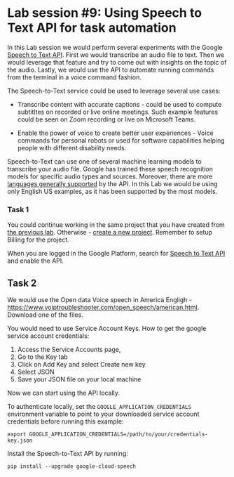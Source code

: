# Lab session #9: Using Speech to Text API for task automation
<!-- 
what is speech to text
technology we wanna use/teach

TASK 1


explain what is the google service about speech to text
sign up
api keys


let the user try the service through the browser (if it’s possible)	

TASK 2
the user have to send a file to the API
let the user use the streaming version


TASK 3
we provide to the user some audio-track and the user has to sent all of them to Google and collect the results(text) and then make analysis about them (most common word)

TASK 4
streaming (microphone) and create a script that through os python library do something in the terminal (like creating a file)

{
“create directory <name>” : mkdir <name>
“create file <name>” : touch <name>
“print <something>” : echo <something> 
}

Qxy: what are the voice messages talking about?
 -->

In this Lab session we would perform several experiments with the Google [Speech to Text API](https://cloud.google.com/speech-to-text). First we would transcribe an audio file to text. Then we would leverage that feature and try to come out with insights on the topic of the audio. Lastly, we would use the API to automate running commands from the terminal in a voice command fashion.


The Speech-to-Text service could be used to leverage several use cases:

- Transcribe content with accurate captions - could be used to compute subtitltes on recorded or live online meetings. Such example features could be seen on Zoom recording or live on Microsoft Teams.

- Enable the power of voice to create better user experiences -  Voice commands for personal robots or used for software capabilities helping people with different disability needs.

Speech-to-Text can use one of several machine learning models to transcribe your audio file. Google has trained these speech recognition models for specific audio types and sources. Moreover, there are more [languages generally supported](https://cloud.google.com/speech-to-text/docs/languages) by the API. In this Lab we would be using only English US examples, as it has been supported by the most models. 

### Task 1
You could continue working in the same project that you have created from [the previous lab](https://github.com/CCBDA-UPC/Assignments-2022/blob/origin/Lab08.md). Otherwise -  [create a new project](https://cloud.google.com/resource-manager/docs/creating-managing-projects). Remember to setup Billing for the project. 

When you are logged in the Google Platform, search for [Speech to Text API](https://console.cloud.google.com/speech) and enable the API. 



## Task 2
We would use the Open data Voice speech in America Engligh - https://www.voiptroubleshooter.com/open_speech/american.html. Download one of the files. 

You would need to use Service Account Keys. 
How to get the google service account credentials:
1. Access the Service Accounts page,
2. Go to the Key tab
3. Click on Add Key and select Create new key
4. Select JSON 
5. Save your JSON file on your local machine

Now we can start using the API locally. 

To authenticate locally, set the `GOOGLE_APPLICATION_CREDENTIALS` environment variable to point to your downloaded service account credentials before running this example:

```
export GOOGLE_APPLICATION_CREDENTIALS=/path/to/your/credentials-key.json
```

Install the Speech-to-Text API by running:
```
pip install --upgrade google-cloud-speech
```
